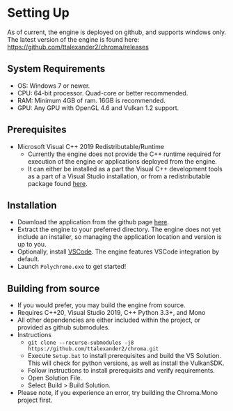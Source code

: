 # Setting Up

As of current, the engine is deployed on github, and supports windows only.
The latest version of the engine is found here:
<a href="https://github.com/ttalexander2/chroma/releases" target="_blank">https://github.com/ttalexander2/chroma/releases</a>

## System Requirements
- OS: Windows 7 or newer.
- CPU: 64-bit processor. Quad-core or better recommended.
- RAM: Minimum 4GB of ram. 16GB is recommended.
- GPU: Any GPU with OpenGL 4.6 and Vulkan 1.2 support.

## Prerequisites
- Microsoft Visual C++ 2019 Redistributable/Runtime
  - Currently the engine does not provide the C++ runtime required for execution of the engine or applications deployed from the engine.
  - It can either be installed as a part the Visual C++ development tools as a part of a Visual Studio installation, or from a redistributable package found <a href="https://aka.ms/vs/17/release/vc_redist.x64.exe" target="_blank">here</a>.

## Installation
 - Download the application from the github page <a href="https://github.com/ttalexander2/chroma/releases" target="_blank">here</a>.
 - Extract the engine to your preferred directory. The engine does not yet include an installer, so managing the application location and version is up to you.
 - Optionally, install <a href="https://code.visualstudio.com/download" target="_blank">VSCode</a>. The engine features VSCode integration by default.
 - Launch `Polychrome.exe` to get started!

## Building from source
 - If you would prefer, you may build the engine from source.
  - Requires C++20, Visual Studio 2019, C++  Python 3.3+, and Mono
  - All other dependencies are either included within the project, or provided as github submodules.
  - Instructions
      - `git clone --recurse-submodules -j8 https://github.com/ttalexander2/chroma.git`
      - Execute `Setup.bat` to install prerequisites and build the VS Solution. This will check for python versions, as well as install the VulkanSDK.
      - Follow instructions to install prerequisits and verify requirements.
      - Open Solution File.
      - Select Build > Build Solution.
   - Please note, if you experience an error, try building the Chroma.Mono project first.

